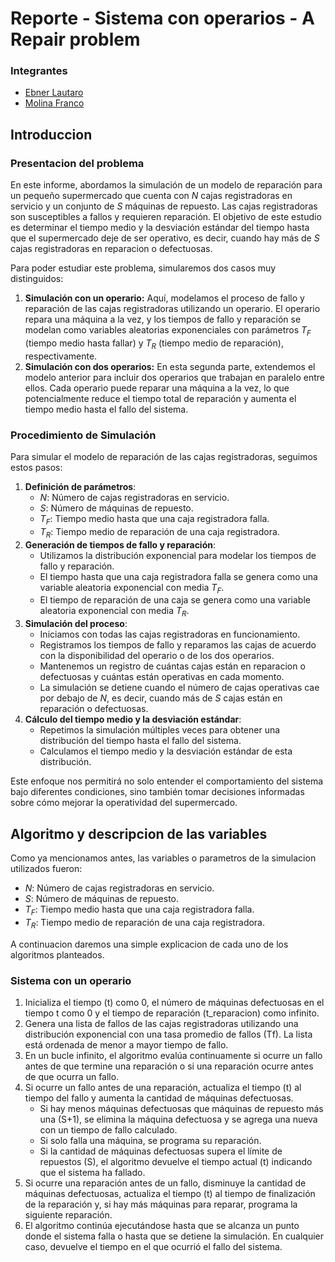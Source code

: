 # Reporte - Sistema con operarios - A Repair problem

### Integrantes
- [Ebner Lautaro](lautaro.ebner@mi.unc.edu.ar)
- [Molina Franco](franco.molina13@mi.unc.edu.ar)

## Introduccion
### Presentacion del problema
En este informe, abordamos la simulación de un modelo de reparación para un pequeño supermercado que cuenta con $N$ cajas registradoras en servicio y un conjunto de $S$ máquinas de repuesto. 
Las cajas registradoras son susceptibles a fallos y requieren reparación. 
El objetivo de este estudio es determinar el tiempo medio y la desviación estándar del tiempo hasta que el supermercado deje de ser operativo, es decir, cuando hay más de $S$ cajas registradoras en reparacion o defectuosas.

Para poder estudiar este problema, simularemos dos casos muy distinguidos:
1. **Simulación con un operario:** Aquí, modelamos el proceso de fallo y reparación de las cajas registradoras utilizando un operario. El operario repara una máquina a la vez, y los tiempos de fallo y reparación se modelan como variables aleatorias exponenciales con parámetros $T_{F}$ (tiempo medio hasta fallar) y $T_{R}$ (tiempo medio de reparación), respectivamente.
2. **Simulación con dos operarios:** En esta segunda parte, extendemos el modelo anterior para incluir dos operarios que trabajan en paralelo entre ellos. Cada operario puede reparar una máquina a la vez, lo que potencialmente reduce el tiempo total de reparación y aumenta el tiempo medio hasta el fallo del sistema.

### Procedimiento de Simulación
Para simular el modelo de reparación de las cajas registradoras, seguimos estos pasos:

1. **Definición de parámetros**:
    - $N$: Número de cajas registradoras en servicio.
    - $S$: Número de máquinas de repuesto.
    - $T_{F}$: Tiempo medio hasta que una caja registradora falla.
    - $T_{R}$: Tiempo medio de reparación de una caja registradora.
2. **Generación de tiempos de fallo y reparación**:
    - Utilizamos la distribución exponencial para modelar los tiempos de fallo y reparación.
    - El tiempo hasta que una caja registradora falla se genera como una variable aleatoria exponencial con media $T_{F}$.
    - El tiempo de reparación de una caja se genera como una variable aleatoria exponencial con media $T_{R}$.
3. **Simulación del proceso**:
    - Iniciamos con todas las cajas registradoras en funcionamiento.
    - Registramos los tiempos de fallo y reparamos las cajas de acuerdo con la disponibilidad del operario o de los dos operarios.
    - Mantenemos un registro de cuántas cajas están en reparacion o defectuosas y cuántas están operativas en cada momento.
    - La simulación se detiene cuando el número de cajas operativas cae por debajo de $N$, es decir, cuando más de $S$ cajas están en reparación o defectuosas.
4. **Cálculo del tiempo medio y la desviación estándar**:
   - Repetimos la simulación múltiples veces para obtener una distribución del tiempo hasta el fallo del sistema.
   - Calculamos el tiempo medio y la desviación estándar de esta distribución.
  
Este enfoque nos permitirá no solo entender el comportamiento del sistema bajo diferentes condiciones, sino también tomar decisiones informadas sobre cómo mejorar la operatividad del supermercado.

## Algoritmo y descripcion de las variables

Como ya mencionamos antes, las variables o parametros de la simulacion utilizados fueron:

  - $N$: Número de cajas registradoras en servicio.
  - $S$: Número de máquinas de repuesto.
  - $T_{F}$: Tiempo medio hasta que una caja registradora falla.
  - $T_{R}$: Tiempo medio de reparación de una caja registradora.

A continuacion daremos una simple explicacion de cada uno de los algoritmos planteados.

### **Sistema con un operario**

   1. Inicializa el tiempo (t) como 0, el número de máquinas defectuosas en el tiempo t como 0 y el tiempo de reparación (t_reparacion) como infinito.
   2. Genera una lista de fallos de las cajas registradoras utilizando una distribución exponencial con una tasa promedio de fallos (Tf). La lista está ordenada de menor a mayor tiempo de fallo.
   3. En un bucle infinito, el algoritmo evalúa continuamente si ocurre un fallo antes de que termine una reparación o si una reparación ocurre antes de que ocurra un fallo.
   4. Si ocurre un fallo antes de una reparación, actualiza el tiempo (t) al tiempo del fallo y aumenta la cantidad de máquinas defectuosas.
      - Si hay menos máquinas defectuosas que máquinas de repuesto más una (S+1), se elimina la máquina defectuosa y se agrega una nueva con un tiempo de fallo calculado.
      - Si solo falla una máquina, se programa su reparación.
      - Si la cantidad de máquinas defectuosas supera el límite de repuestos (S), el algoritmo devuelve el tiempo actual (t) indicando que el sistema ha fallado.
   5. Si ocurre una reparación antes de un fallo, disminuye la cantidad de máquinas defectuosas, actualiza el tiempo (t) al tiempo de finalización de la reparación y, si hay más máquinas para reparar, programa la siguiente reparación.
   6. El algoritmo continúa ejecutándose hasta que se alcanza un punto donde el sistema falla o hasta que se detiene la simulación. En cualquier caso, devuelve el tiempo en el que ocurrió el fallo del sistema.

